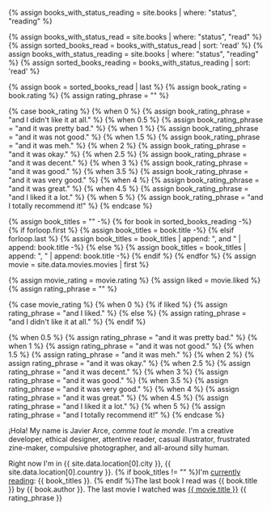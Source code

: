 {% assign books_with_status_reading = site.books | where: "status", "reading" %}

{% assign books_with_status_read = site.books | where: "status", "read" %}
{% assign sorted_books_read = books_with_status_read | sort: 'read' %}
{% assign books_with_status_reading = site.books | where: "status", "reading" %}
{% assign sorted_books_reading = books_with_status_reading | sort: 'read' %}

{% assign book = sorted_books_read | last %}
{% assign book_rating = book.rating %}
{% assign rating_phrase = "" %}

{% case book_rating %}
{% when 0 %}
{% assign book_rating_phrase = "and I didn't like it at all." %}
{% when 0.5 %}
{% assign book_rating_phrase = "and it was pretty bad." %}
{% when 1 %}
{% assign book_rating_phrase = "and it was not good." %}
{% when 1.5 %}
{% assign book_rating_phrase = "and it was meh." %}
{% when 2 %}
{% assign book_rating_phrase = "and it was okay." %}
{% when 2.5 %}
{% assign book_rating_phrase = "and it was decent." %}
{% when 3 %}
{% assign book_rating_phrase = "and it was good." %}
{% when 3.5 %}
{% assign book_rating_phrase = "and it was very good." %}
{% when 4 %}
{% assign book_rating_phrase = "and it was great." %}
{% when 4.5 %}
{% assign book_rating_phrase = "and I liked it a lot." %}
{% when 5 %}
{% assign book_rating_phrase = "and I totally recommend it!" %}
{% endcase %}

{% assign book_titles = "" -%}
{% for book in sorted_books_reading -%}
{% if forloop.first %}
{% assign book_titles = book.title -%}
{% elsif forloop.last %}
{% assign book_titles = book_titles | append: ", and " | append: book.title -%}
{% else %}
{% assign book_titles = book_titles | append: ", " | append: book.title -%}
{% endif %}
{% endfor %}
{% assign movie = site.data.movies.movies | first %}

{% assign movie_rating = movie.rating %}
{% assign liked = movie.liked %}
{% assign rating_phrase = "" %}

{% case movie_rating %}
{% when 0 %}
{% if liked %}
{% assign rating_phrase = "and I liked." %}
{% else %}
{% assign rating_phrase = "and I didn't like it at all." %}
{% endif %}

{% when 0.5 %}
{% assign rating_phrase = "and it was pretty bad." %}
{% when 1 %}
{% assign rating_phrase = "and it was not good." %}
{% when 1.5 %}
{% assign rating_phrase = "and it was meh." %}
{% when 2 %}
{% assign rating_phrase = "and it was okay." %}
{% when 2.5 %}
{% assign rating_phrase = "and it was decent." %}
{% when 3 %}
{% assign rating_phrase = "and it was good." %}
{% when 3.5 %}
{% assign rating_phrase = "and it was very good." %}
{% when 4 %}
{% assign rating_phrase = "and it was great." %}
{% when 4.5 %}
{% assign rating_phrase = "and I liked it a lot." %}
{% when 5 %}
{% assign rating_phrase = "and I totally recommend it!" %}
{% endcase %}

<p>¡Hola! My name is Javier Arce, <em>comme tout le monde</em>. I'm a creative
    developer, ethical designer, attentive reader, casual illustrator,
    frustrated zine-maker, compulsive photographer, and all-around silly
    human.</p>

<p>Right now I'm in {{ site.data.location[0].city }}, {{
    site.data.location[0].country }}. {% if book_titles != "" %}I'm <a
        href="/books">currently reading</a>: {{ book_titles }}. {% endif %}The
    last book I read was  {{ book.title }} by {{ book.author }}. The last movie
    I watched was <a href="https://letterboxd.com/javier/film/{{
        movie.permalink }}">{{ movie.title }}</a> {{ rating_phrase }}
    <music-snitch data-username='javierarce' data-key
        ='78b4ae34c84de1d5fc6510338300bd78'></music-snitch></p>
